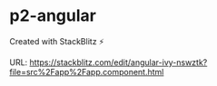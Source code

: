 # p2-angular
Created with StackBlitz ⚡️

URL: https://stackblitz.com/edit/angular-ivy-nswztk?file=src%2Fapp%2Fapp.component.html
